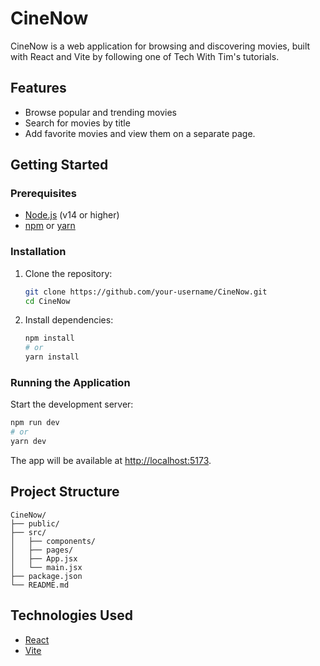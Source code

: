 # CineNow

CineNow is a web application for browsing and discovering movies, built with React and Vite by following one of Tech With Tim's tutorials.

## Features

- Browse popular and trending movies
- Search for movies by title
- Add favorite movies and view them on a separate page.

## Getting Started

### Prerequisites

- [Node.js](https://nodejs.org/) (v14 or higher)
- [npm](https://www.npmjs.com/) or [yarn](https://yarnpkg.com/)

### Installation

1. Clone the repository:
    ```bash
    git clone https://github.com/your-username/CineNow.git
    cd CineNow
    ```

2. Install dependencies:
    ```bash
    npm install
    # or
    yarn install
    ```

### Running the Application

Start the development server:
```bash
npm run dev
# or
yarn dev
```
The app will be available at [http://localhost:5173](http://localhost:5173).

## Project Structure

```
CineNow/
├── public/
├── src/
│   ├── components/
│   ├── pages/
│   ├── App.jsx
│   └── main.jsx
├── package.json
└── README.md
```

## Technologies Used

- [React](https://react.dev/)
- [Vite](https://vitejs.dev/)

